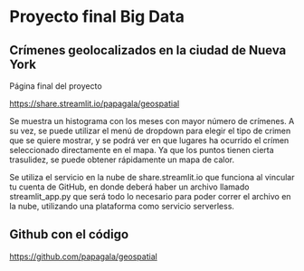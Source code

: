 # Proyecto final Big Data  

## Crímenes geolocalizados en la ciudad de Nueva York

Página final del proyecto

https://share.streamlit.io/papagala/geospatial

Se muestra un histograma con los meses con mayor número de crímenes. A su vez, se puede utilizar el menú de dropdown para elegir el tipo de crimen que se quiere mostrar, y se podrá ver en que lugares ha ocurrido el crímen seleccionado directamente en el mapa. Ya que los puntos tienen cierta trasulidez, se puede obtener rápidamente un mapa de calor.

Se utiliza el servicio en la nube de share.streamlit.io que funciona al vincular tu cuenta de GitHub, en donde deberá haber un archivo llamado streamlit_app.py que será todo lo necesario para poder correr el archivo en la nube, utilizando una plataforma como servicio serverless. 

## Github con el código 

https://github.com/papagala/geospatial